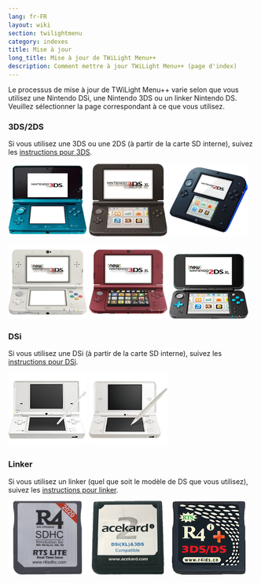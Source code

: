 ```yaml
---
lang: fr-FR
layout: wiki
section: twilightmenu
category: indexes
title: Mise à jour
long_title: Mise à jour de TWiLight Menu++
description: Comment mettre à jour TWiLight Menu++ (page d'index)
---
```


Le processus de mise à jour de TWiLight Menu++ varie selon que vous utilisez une Nintendo DSi, une Nintendo 3DS ou un linker Nintendo DS. Veuillez sélectionner la page correspondant à ce que vous utilisez.

### 3DS/2DS
Si vous utilisez une 3DS ou une 2DS (à partir de la carte SD interne), suivez les [instructions pour 3DS](updating-3ds).

[![Une Nintendo 3DS](/assets/images/consoles/old3ds.png)](updating-3ds) [![Une Nintendo 3DS XL](/assets/images/consoles/old3dsxl.png)](updating-3ds) [![Une Nintendo 2DS](/assets/images/consoles/2ds.png)](updating-3ds)

[![Une New Nintendo 3DS](/assets/images/consoles/new3ds.png)](updating-3ds) [![Une New Nintendo 3DS XL](/assets/images/consoles/new3dsxl.png)](updating-3ds) [![Une New Nintendo 2DS XL](/assets/images/consoles/new2dsxl.png)](updating-3ds)

### DSi
Si vous utilisez une DSi (à partir de la carte SD interne), suivez les [instructions pour DSi](updating-dsi).

[![Une Nintendo DSi](/assets/images/consoles/dsi.png)](updating-dsi) [![Une Nintendo DSi XL](/assets/images/consoles/dsixl.png)](updating-dsi)

### Linker
Si vous utilisez un linker (quel que soit le modèle de DS que vous utilisez), suivez les [instructions pour linker](updating-flashcard).

[![Un linker r4isdhc.com](/assets/images/consoles/r4isdhc.com.png)](updating-flashcard) [![Un linker Acekard2i](/assets/images/consoles/acekard2i.png)](updating-flashcard) [![Un linker R4i Gold 3DS Plus](/assets/images/consoles/r4igold3dsplus.png)](updating-flashcard)
